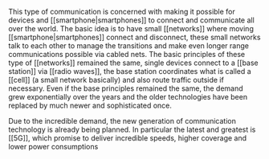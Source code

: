 This type of communication is concerned with making it possible for devices and [[smartphone|smartphones]] to connect and communicate all over the world.
The basic idea is to have small [[networks]] where moving [[smartphone|smartphones]] connect and disconnect, these small networks talk to each other to manage the transitions and make even longer range communications possible via cabled nets.
The basic principles of these type of [[networks]] remained the same, single devices connect to a [[base station]] via [[radio waves]], the base station coordinates what is called a [[cell]] (a small network basically) and also route traffic outside if necessary.
Even if the base principles remained the same, the demand grew exponentially over the years and the older technologies have been replaced by much newer and sophisticated once.

Due to the incredible demand, the new generation of communication technology is already being planned. In particular the latest and greatest is [[5G]], which promise to deliver incredible speeds, higher coverage and lower power consumptions